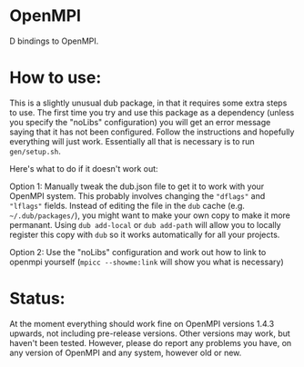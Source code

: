 # OpenMPI
D bindings to OpenMPI.

How to use:
==========
This is a slightly unusual dub package, in that it requires some extra steps to use. The first time you try and use this package as a dependency (unless you specify the "noLibs" configuration) you will get an error message saying that it has not been configured. Follow the instructions and hopefully everything will just work. Essentially all that is necessary is to run ```gen/setup.sh```.

Here's what to do if it doesn't work out:

Option 1:
Manually tweak the dub.json file to get it to work with your OpenMPI system. This probably involves changing the ```"dflags"``` and ```"lflags"``` fields. Instead of editing the file in the ```dub``` cache (e.g. ```~/.dub/packages/```), you might want to make your own copy to make it more permanant. Using ```dub add-local``` or ```dub add-path``` will allow you to locally register this copy with ```dub``` so it works automatically for all your projects.

Option 2:
Use the "noLibs" configuration and work out how to link to openmpi yourself (```mpicc --showme:link``` will show you what is necessary)

Status:
=======
At the moment everything should work fine on OpenMPI versions 1.4.3 upwards, not including pre-release versions. Other versions may work, but haven't been tested. However, please do report any problems you have, on any version of OpenMPI and any system, however old or new.
